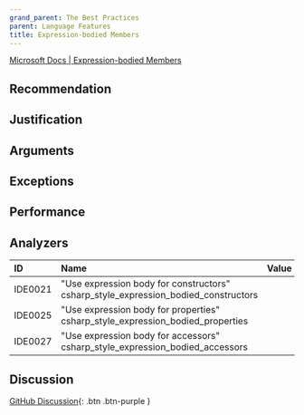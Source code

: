 ```yaml
---
grand_parent: The Best Practices
parent: Language Features
title: Expression-bodied Members
---
```


[Microsoft Docs | Expression-bodied Members](https://docs.microsoft.com/dotnet/csharp/programming-guide/statements-expressions-operators/expression-bodied-members)

## Recommendation

## Justification

## Arguments

## Exceptions

## Performance

## Analyzers

| ID | Name | Value
|:-|:-|:-|
| IDE0021 | "Use expression body for constructors"<br>csharp_style_expression_bodied_constructors | |
| IDE0025 | "Use expression body for properties"<br>csharp_style_expression_bodied_properties | |
| IDE0027 | "Use expression body for accessors"<br>csharp_style_expression_bodied_accessors | |

## Discussion

[GitHub Discussion](){: .btn .btn-purple }
